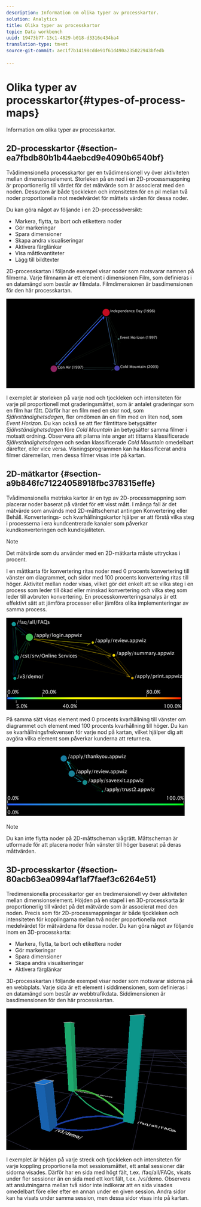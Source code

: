 ```yaml
---
description: Information om olika typer av processkartor.
solution: Analytics
title: Olika typer av processkartor
topic: Data workbench
uuid: 19473b77-13c1-4829-b018-d3316e434ba4
translation-type: tm+mt
source-git-commit: aec1f7b14198cdde91f61d490a235022943bfedb

---
```



# Olika typer av processkartor{#types-of-process-maps}

Information om olika typer av processkartor.

## 2D-processkartor {#section-ea7fbdb80b1b44aebcd9e4090b6540bf}

Tvådimensionella processkartor ger en tvådimensionell vy över aktiviteten mellan dimensionselement. Storleken på en nod i en 2D-processmappning är proportionerlig till värdet för det mätvärde som är associerat med den noden. Dessutom är både tjockleken och intensiteten för en pil mellan två noder proportionella mot medelvärdet för måttets värden för dessa noder.

Du kan göra något av följande i en 2D-processöversikt:

* Markera, flytta, ta bort och etikettera noder
* Gör markeringar
* Spara dimensioner
* Skapa andra visualiseringar
* Aktivera färglänkar
* Visa måttkvantiteter
* Lägg till bildtexter

2D-processkartan i följande exempel visar noder som motsvarar namnen på filmerna. Varje filmnamn är ett element i dimensionen Film, som definieras i en datamängd som består av filmdata. Filmdimensionen är basdimensionen för den här processkartan.

![](assets/vis_2DProcessMap_MovieNodes.png)

I exemplet är storleken på varje nod och tjockleken och intensiteten för varje pil proportionell mot graderingsmåttet, som är antalet graderingar som en film har fått. Därför har en film med en stor nod, som *Självständighetsdagen*, fler omdömen än en film med en liten nod, som *Event Horizon*. Du kan också se att fler filmtittare betygsätter *Självständighetsdagen* före *Cold Mountain* än betygsätter samma filmer i motsatt ordning. Observera att pilarna inte anger att tittarna klassificerade *Självständighetsdagen* och sedan klassificerade *Cold Mountain* omedelbart därefter, eller vice versa. Visningsprogrammen kan ha klassificerat andra filmer däremellan, men dessa filmer visas inte på kartan.

## 2D-mätkartor {#section-a9b846fc71224058918fbc378315effe}

Tvådimensionella metriska kartor är en typ av 2D-processmappning som placerar noder baserat på värdet för ett visst mått. I många fall är det mätvärde som används med 2D-måttschemat antingen Konvertering eller Behåll. Konverterings- och kvarhållningskartor hjälper er att förstå vilka steg i processerna i era kundcentrerade kanaler som påverkar kundkonverteringen och kundlojaliteten.

>[!NOTE]
>
>Det mätvärde som du använder med en 2D-mätkarta måste uttryckas i procent.

I en måttkarta för konvertering ritas noder med 0 procents konvertering till vänster om diagrammet, och sidor med 100 procents konvertering ritas till höger. Aktivitet mellan noder visas, vilket gör det enkelt att se vilka steg i en process som leder till ökad eller minskad konvertering och vilka steg som leder till avbruten konvertering. En processkonverteringsanalys är ett effektivt sätt att jämföra processer eller jämföra olika implementeringar av samma process.

![](assets/vis_2DMetricMap_Conversion.png)

På samma sätt visas element med 0 procents kvarhållning till vänster om diagrammet och element med 100 procents kvarhållning till höger. Du kan se kvarhållningsfrekvensen för varje nod på kartan, vilket hjälper dig att avgöra vilka element som påverkar kunderna att returnera.

![](assets/vis_2DMetricMap_Retention.png)

>[!NOTE]
>
>Du kan inte flytta noder på 2D-måttscheman vågrätt. Måttscheman är utformade för att placera noder från vänster till höger baserat på deras måttvärden.

## 3D-processkartor {#section-80acb63ea0994af1af7faef3c6264e51}

Tredimensionella processkartor ger en tredimensionell vy över aktiviteten mellan dimensionselement. Höjden på en stapel i en 3D-processkarta är proportionerlig till värdet på det mätvärde som är associerat med den noden. Precis som för 2D-processmappningar är både tjockleken och intensiteten för kopplingarna mellan två noder proportionella mot medelvärdet för mätvärdena för dessa noder. Du kan göra något av följande inom en 3D-processkarta:

* Markera, flytta, ta bort och etikettera noder
* Gör markeringar
* Spara dimensioner
* Skapa andra visualiseringar
* Aktivera färglänkar

3D-processkartan i följande exempel visar noder som motsvarar sidorna på en webbplats. Varje sida är ett element i siddimensionen, som definieras i en datamängd som består av webbtrafikdata. Siddimensionen är basdimensionen för den här processkartan.

![](assets/vis_3DProcessMap_PageNodes.png)

I exemplet är höjden på varje streck och tjockleken och intensiteten för varje koppling proportionella mot sessionsmåttet, ett antal sessioner där sidorna visades. Därför har en sida med högt fält, t.ex. /faq/all/FAQs, visats under fler sessioner än en sida med ett kort fält, t.ex. /vs/demo. Observera att anslutningarna mellan två sidor inte indikerar att en sida visades omedelbart före eller efter en annan under en given session. Andra sidor kan ha visats under samma session, men dessa sidor visas inte på kartan.
